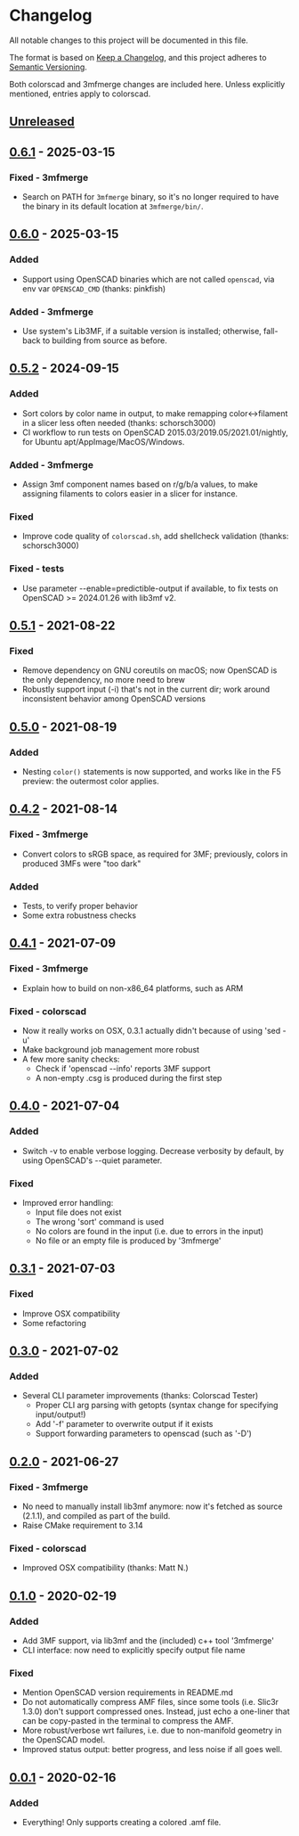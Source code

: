 # Changelog

All notable changes to this project will be documented in this file.

The format is based on [Keep a Changelog](https://keepachangelog.com/en/1.0.0/),
and this project adheres to [Semantic Versioning](https://semver.org/spec/v2.0.0.html).

Both colorscad and 3mfmerge changes are included here. Unless explicitly mentioned, entries apply to colorscad.

## [Unreleased]

## [0.6.1] - 2025-03-15

### Fixed - 3mfmerge

- Search on PATH for `3mfmerge` binary, so it's no longer required to have the binary in its default location at `3mfmerge/bin/`.

## [0.6.0] - 2025-03-15

### Added

- Support using OpenSCAD binaries which are not called `openscad`, via env var `OPENSCAD_CMD` (thanks: pinkfish)

### Added - 3mfmerge

- Use system's Lib3MF, if a suitable version is installed; otherwise, fall-back to building from source as before.

## [0.5.2] - 2024-09-15

### Added

- Sort colors by color name in output, to make remapping color<->filament in a slicer less often needed (thanks: schorsch3000)
- CI workflow to run tests on OpenSCAD 2015.03/2019.05/2021.01/nightly, for Ubuntu apt/AppImage/MacOS/Windows.

### Added - 3mfmerge

- Assign 3mf component names based on r/g/b/a values, to make assigning filaments to colors easier in a slicer for instance.

### Fixed

- Improve code quality of `colorscad.sh`, add shellcheck validation (thanks: schorsch3000)

### Fixed - tests

- Use parameter --enable=predictible-output if available, to fix tests on OpenSCAD >= 2024.01.26 with lib3mf v2.

## [0.5.1] - 2021-08-22

### Fixed

- Remove dependency on GNU coreutils on macOS; now OpenSCAD is the only dependency, no more need to brew
- Robustly support input (-i) that's not in the current dir; work around inconsistent behavior among OpenSCAD versions

## [0.5.0] - 2021-08-19

### Added

- Nesting `color()` statements is now supported, and works like in the F5 preview: the outermost color applies.

## [0.4.2] - 2021-08-14

### Fixed - 3mfmerge

- Convert colors to sRGB space, as required for 3MF; previously, colors in produced 3MFs were "too dark"

### Added

- Tests, to verify proper behavior
- Some extra robustness checks

## [0.4.1] - 2021-07-09

### Fixed - 3mfmerge

- Explain how to build on non-x86_64 platforms, such as ARM

### Fixed - colorscad

- Now it really works on OSX, 0.3.1 actually didn't because of using 'sed -u'
- Make background job management more robust
- A few more sanity checks:
  - Check if 'openscad --info' reports 3MF support
  - A non-empty .csg is produced during the first step

## [0.4.0] - 2021-07-04

### Added

- Switch -v to enable verbose logging. Decrease verbosity by default, by using OpenSCAD's --quiet parameter.

### Fixed

- Improved error handling:
  - Input file does not exist
  - The wrong 'sort' command is used
  - No colors are found in the input (i.e. due to errors in the input)
  - No file or an empty file is produced by '3mfmerge'

## [0.3.1] - 2021-07-03

### Fixed

- Improve OSX compatibility
- Some refactoring

## [0.3.0] - 2021-07-02

### Added

- Several CLI parameter improvements (thanks: Colorscad Tester)
  - Proper CLI arg parsing with getopts (syntax change for specifying input/output!)
  - Add '-f' parameter to overwrite output if it exists
  - Support forwarding parameters to openscad (such as '-D')

## [0.2.0] - 2021-06-27

### Fixed - 3mfmerge

- No need to manually install lib3mf anymore: now it's fetched as source (2.1.1), and compiled as part of the build.
- Raise CMake requirement to 3.14

### Fixed - colorscad

- Improved OSX compatibility (thanks: Matt N.)

## [0.1.0] - 2020-02-19

### Added

- Add 3MF support, via lib3mf and the (included) c++ tool '3mfmerge'
- CLI interface: now need to explicitly specify output file name

### Fixed

- Mention OpenSCAD version requirements in README.md
- Do not automatically compress AMF files, since some tools (i.e. Slic3r 1.3.0) don't support compressed ones.
  Instead, just echo a one-liner that can be copy-pasted in the terminal to compress the AMF.
- More robust/verbose wrt failures, i.e. due to non-manifold geometry in the OpenSCAD model.
- Improved status output: better progress, and less noise if all goes well.


## [0.0.1] - 2020-02-16

### Added

- Everything! Only supports creating a colored .amf file.

[Unreleased]: https://github.com/jschobben/colorscad/compare/v0.6.1...HEAD
[0.6.1]: https://github.com/jschobben/colorscad/compare/v0.6.0...v0.6.1
[0.6.0]: https://github.com/jschobben/colorscad/compare/v0.5.2...v0.6.0
[0.5.2]: https://github.com/jschobben/colorscad/compare/v0.5.1...v0.5.2
[0.5.1]: https://github.com/jschobben/colorscad/compare/v0.5.0...v0.5.1
[0.5.0]: https://github.com/jschobben/colorscad/compare/v0.4.2...v0.5.0
[0.4.2]: https://github.com/jschobben/colorscad/compare/v0.4.1...v0.4.2
[0.4.1]: https://github.com/jschobben/colorscad/compare/v0.4.0...v0.4.1
[0.4.0]: https://github.com/jschobben/colorscad/compare/v0.3.1...v0.4.0
[0.3.1]: https://github.com/jschobben/colorscad/compare/v0.3.0...v0.3.1
[0.3.0]: https://github.com/jschobben/colorscad/compare/v0.2.0...v0.3.0
[0.2.0]: https://github.com/jschobben/colorscad/compare/v0.1.0...v0.2.0
[0.1.0]: https://github.com/jschobben/colorscad/compare/v0.0.1...v0.1.0
[0.0.1]: https://github.com/jschobben/colorscad/releases/tag/v0.0.1
